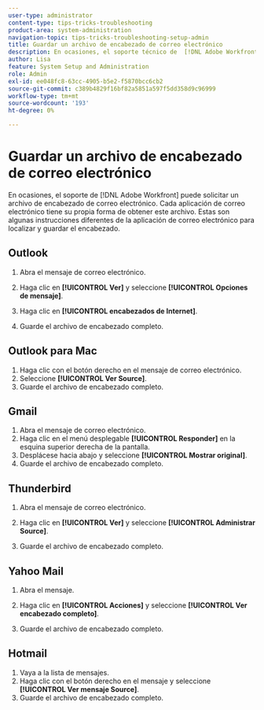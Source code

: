 ```yaml
---
user-type: administrator
content-type: tips-tricks-troubleshooting
product-area: system-administration
navigation-topic: tips-tricks-troubleshooting-setup-admin
title: Guardar un archivo de encabezado de correo electrónico
description: En ocasiones, el soporte técnico de  [!DNL Adobe Workfront] puede solicitar un archivo de encabezado de correo electrónico. Cada aplicación de correo electrónico tiene su propia forma de obtener este archivo. Estas son algunas instrucciones diferentes de la aplicación de correo electrónico para localizar y guardar el encabezado. [!DNL Outlook]
author: Lisa
feature: System Setup and Administration
role: Admin
exl-id: ee048fc8-63cc-4905-b5e2-f5870bcc6cb2
source-git-commit: c389b4829f16bf82a5851a597f5dd358d9c96999
workflow-type: tm+mt
source-wordcount: '193'
ht-degree: 0%

---
```


# Guardar un archivo de encabezado de correo electrónico

En ocasiones, el soporte de [!DNL Adobe Workfront] puede solicitar un archivo de encabezado de correo electrónico. Cada aplicación de correo electrónico tiene su propia forma de obtener este archivo. Estas son algunas instrucciones diferentes de la aplicación de correo electrónico para localizar y guardar el encabezado.

## Outlook

1. Abra el mensaje de correo electrónico.
1. Haga clic en **[!UICONTROL Ver]** y seleccione **[!UICONTROL Opciones de mensaje]**.

1. Haga clic en **[!UICONTROL encabezados de Internet]**.
1. Guarde el archivo de encabezado completo.

## Outlook para Mac

1. Haga clic con el botón derecho en el mensaje de correo electrónico.
1. Seleccione **[!UICONTROL Ver Source]**.
1. Guarde el archivo de encabezado completo.

## Gmail

1. Abra el mensaje de correo electrónico.
1. Haga clic en el menú desplegable **[!UICONTROL Responder]** en la esquina superior derecha de la pantalla.
1. Desplácese hacia abajo y seleccione **[!UICONTROL Mostrar original]**.
1. Guarde el archivo de encabezado completo.

## Thunderbird

1. Abra el mensaje de correo electrónico.
1. Haga clic en **[!UICONTROL Ver]** y seleccione **[!UICONTROL Administrar Source]**.

1. Guarde el archivo de encabezado completo.

## Yahoo Mail

1. Abra el mensaje.
1. Haga clic en **[!UICONTROL Acciones]** y seleccione **[!UICONTROL Ver encabezado completo]**.

1. Guarde el archivo de encabezado completo.

## Hotmail

1. Vaya a la lista de mensajes.
1. Haga clic con el botón derecho en el mensaje y seleccione **[!UICONTROL Ver mensaje Source]**.
1. Guarde el archivo de encabezado completo.
